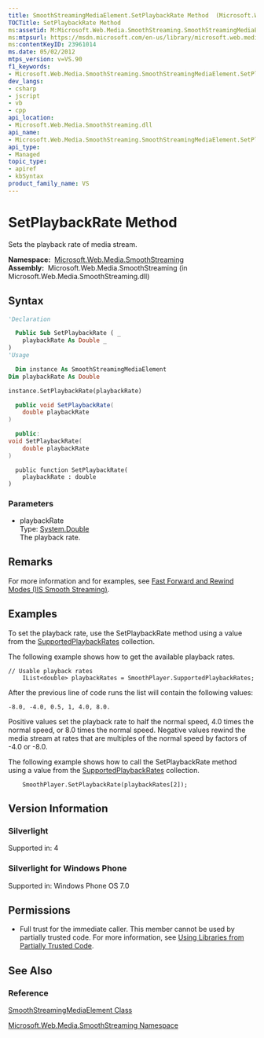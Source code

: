 ```yaml
---
title: SmoothStreamingMediaElement.SetPlaybackRate Method  (Microsoft.Web.Media.SmoothStreaming)
TOCTitle: SetPlaybackRate Method
ms:assetid: M:Microsoft.Web.Media.SmoothStreaming.SmoothStreamingMediaElement.SetPlaybackRate(System.Double)
ms:mtpsurl: https://msdn.microsoft.com/en-us/library/microsoft.web.media.smoothstreaming.smoothstreamingmediaelement.setplaybackrate(v=VS.90)
ms:contentKeyID: 23961014
ms.date: 05/02/2012
mtps_version: v=VS.90
f1_keywords:
- Microsoft.Web.Media.SmoothStreaming.SmoothStreamingMediaElement.SetPlaybackRate
dev_langs:
- csharp
- jscript
- vb
- cpp
api_location:
- Microsoft.Web.Media.SmoothStreaming.dll
api_name:
- Microsoft.Web.Media.SmoothStreaming.SmoothStreamingMediaElement.SetPlaybackRate
api_type:
- Managed
topic_type:
- apiref
- kbSyntax
product_family_name: VS
---
```


# SetPlaybackRate Method

Sets the playback rate of media stream.

**Namespace:**  [Microsoft.Web.Media.SmoothStreaming](microsoft-web-media-smoothstreaming-namespace_1.md)  
**Assembly:**  Microsoft.Web.Media.SmoothStreaming (in Microsoft.Web.Media.SmoothStreaming.dll)

## Syntax

```vb
'Declaration

  Public Sub SetPlaybackRate ( _
    playbackRate As Double _
)
'Usage

  Dim instance As SmoothStreamingMediaElement
Dim playbackRate As Double

instance.SetPlaybackRate(playbackRate)
```

```csharp
  public void SetPlaybackRate(
    double playbackRate
)
```

```cpp
  public:
void SetPlaybackRate(
    double playbackRate
)
```

```jscript
  public function SetPlaybackRate(
    playbackRate : double
)
```

### Parameters

  - playbackRate  
    Type: [System.Double](https://msdn.microsoft.com/library/643eft0t)  
    The playback rate.  

## Remarks

For more information and for examples, see [Fast Forward and Rewind Modes (IIS Smooth Streaming)](fast-forward-and-rewind-modes.md).

## Examples

To set the playback rate, use the SetPlaybackRate method using a value from the [SupportedPlaybackRates](smoothstreamingmediaelement-supportedplaybackrates-property-microsoft-web-media-smoothstreaming_1.md) collection.

The following example shows how to get the available playback rates.

    // Usable playback rates
        IList<double> playbackRates = SmoothPlayer.SupportedPlaybackRates;

After the previous line of code runs the list will contain the following values:

    -8.0, -4.0, 0.5, 1, 4.0, 8.0.

Positive values set the playback rate to half the normal speed, 4.0 times the normal speed, or 8.0 times the normal speed. Negative values rewind the media stream at rates that are multiples of the normal speed by factors of -4.0 or -8.0.

The following example shows how to call the SetPlaybackRate method using a value from the [SupportedPlaybackRates](smoothstreamingmediaelement-supportedplaybackrates-property-microsoft-web-media-smoothstreaming_1.md) collection.

``` 
    SmoothPlayer.SetPlaybackRate(playbackRates[2]);
```

## Version Information

### Silverlight

Supported in: 4  

### Silverlight for Windows Phone

Supported in: Windows Phone OS 7.0  

## Permissions

  - Full trust for the immediate caller. This member cannot be used by partially trusted code. For more information, see [Using Libraries from Partially Trusted Code](https://msdn.microsoft.com/library/8skskf63).

## See Also

### Reference

[SmoothStreamingMediaElement Class](smoothstreamingmediaelement-class-microsoft-web-media-smoothstreaming_1.md)

[Microsoft.Web.Media.SmoothStreaming Namespace](microsoft-web-media-smoothstreaming-namespace_1.md)


